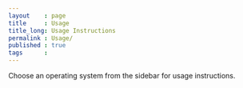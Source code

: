 ```yaml
---
layout    : page
title     : Usage
title_long: Usage Instructions
permalink : Usage/
published : true
tags      :
---
```


Choose an operating system from the sidebar for usage instructions.